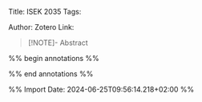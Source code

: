 Title: ISEK 2035
Tags: 

Author: 
Zotero Link: 

> [!NOTE]- Abstract
> 

%% begin annotations %%


%% end annotations %%

%% Import Date: 2024-06-25T09:56:14.218+02:00 %%

